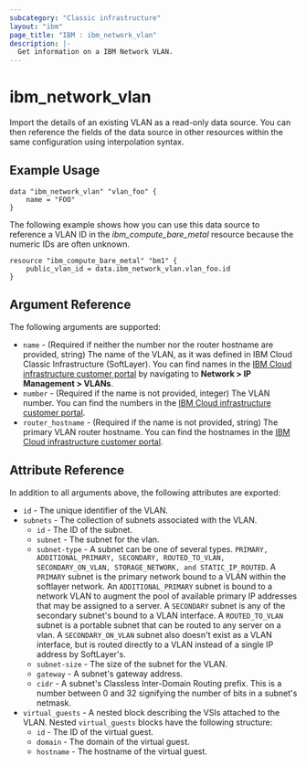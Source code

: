 ```yaml
---
subcategory: "Classic infrastructure"
layout: "ibm"
page_title: "IBM : ibm_network_vlan"
description: |-
  Get information on a IBM Network VLAN.
---
```


# ibm\_network_vlan


Import the details of an existing VLAN as a read-only data source. You can then reference the fields of the data source in other resources within the same configuration using interpolation syntax.


## Example Usage

```hcl
data "ibm_network_vlan" "vlan_foo" {
    name = "FOO"
}
```


The following example shows how you can use this data source to reference a VLAN ID in the _ibm_compute_bare_metal_ resource because the numeric IDs are often unknown.

```hcl
resource "ibm_compute_bare_metal" "bm1" {
    public_vlan_id = data.ibm_network_vlan.vlan_foo.id
}
```

## Argument Reference

The following arguments are supported:

* `name` - (Required if neither the number nor the router hostname are provided, string) The name of the VLAN, as it was defined in IBM Cloud Classic Infrastructure (SoftLayer). You can find names in the [IBM Cloud infrastructure customer portal](https://cloud.ibm.com/classic/network/vlans) by navigating to **Network > IP Management > VLANs**.
* `number` - (Required if the name is not provided, integer) The VLAN number. You can find the numbers in the [IBM Cloud infrastructure customer portal](https://cloud.ibm.com/classic/network/vlans).
* `router_hostname` - (Required if the name is not provided, string) The primary VLAN router hostname. You can find the  hostnames in the [IBM Cloud infrastructure customer portal](https://cloud.ibm.com/classic/network/vlans).

## Attribute Reference

In addition to all arguments above, the following attributes are exported:

* `id` - The unique identifier of the VLAN.
* `subnets` - The collection of subnets associated with the VLAN.
    * `id` - The ID of the subnet.  
    * `subnet` - The subnet for the vlan.
    * `subnet-type` - A subnet can be one of several types. `PRIMARY, ADDITIONAL_PRIMARY, SECONDARY, ROUTED_TO_VLAN, SECONDARY_ON_VLAN, STORAGE_NETWORK, and STATIC_IP_ROUTED`. A `PRIMARY` subnet is the primary network bound to a VLAN within the softlayer network. An `ADDITIONAL_PRIMARY` subnet is bound to a network VLAN to augment the pool of available primary IP addresses that may be assigned to a server. A `SECONDARY` subnet is any of the secondary subnet's bound to a VLAN interface. A `ROUTED_TO_VLAN` subnet is a portable subnet that can be routed to any server on a vlan. A `SECONDARY_ON_VLAN` subnet also doesn't exist as a VLAN interface, but is routed directly to a VLAN instead of a single IP address by SoftLayer's.
    * `subnet-size` - The size of the subnet for the VLAN.
    * `gateway` - A subnet's gateway address.
    * `cidr` - A subnet's Classless Inter-Domain Routing prefix. This is a number between 0 and 32 signifying the number of bits in a subnet's netmask. 
* `virtual_guests` - A nested block describing the VSIs attached to the VLAN. Nested `virtual_guests` blocks have the following structure:
  * `id` - The ID of the virtual guest.
  * `domain` - The domain of the virtual guest.
  * `hostname` - The hostname of the virtual guest.

